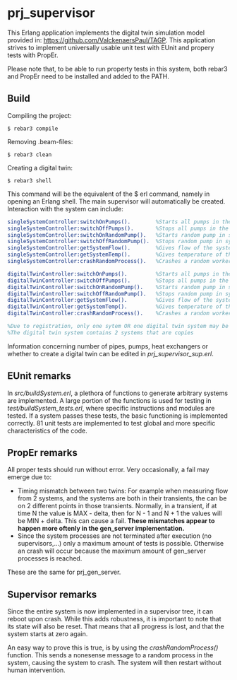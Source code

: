 prj_supervisor
=====

This Erlang application implements the digital twin simulation model provided in:
https://github.com/ValckenaersPaul/TAGP.
This application strives to implement universally usable unit test with EUnit and propery tests with PropEr.

Please note that, to be able to run property tests in this system, both rebar3 and PropEr need to be installed and added to the PATH.

Build
-----
Compiling the project:

    $ rebar3 compile
Removing .beam-files:

    $ rebar3 clean
Creating a digital twin:

    $ rebar3 shell
This command will be the equivalent of the $ erl command, namely in opening an Erlang shell.
The main supervisor will automatically be created. Interaction with the system can include:
```Erlang
singleSystemController:switchOnPumps().        %Starts all pumps in the system
singleSystemController:switchOffPumps().       %Stops all pumps in the system
singleSystemController:switchOnRandomPump().   %Starts random pump in system, if able
singleSystemController:switchOffRandomPump().  %Stops random pump in system, if able
singleSystemController:getSystemFlow().        %Gives flow of the system
singleSystemController:getSystemTemp().        %Gives temperature of the system
singleSystemController:crashRandomProcess().   %Crashes a random worker process in the system

digitalTwinController:switchOnPumps().         %Starts all pumps in the systems
digitalTwinController:switchOffPumps().        %Stops all pumps in the systems
digitalTwinController:switchOnRandomPump().    %Starts random pump in systems, if able
digitalTwinController:switchOffRandomPump().   %Stops random pump in systems, if able
digitalTwinController:getSystemFlow().         %Gives flow of the systems
digitalTwinController:getSystemTemp().         %Gives temperature of the systems
digitalTwinController:crashRandomProcess().    %Crashes a random worker process in the systems

%Due to registration, only one sytem OR one digital twin system may be active at any time
%The digital twin system contains 2 systems that are copies
```
Information concerning number of pipes, pumps, heat exchangers or whether to create a digital twin can be edited in *prj_supervisor_sup.erl*.



EUnit remarks
-----
In *src/buildSystem.erl*, a plethora of functions to generate arbitrary systems are implemented. A large portion of the functions is used for testing in *test/buildSystem_tests.erl*, where specific instructions and modules are tested. If a system passes these tests, the basic functioning is implemented correctly. 81 unit tests are implemented to test global and more specific characteristics of the code.

PropEr remarks
-----

All proper tests should run without error. Very occasionally, a fail may emerge due to:

- Timing mismatch between two twins: For example when measuring flow from 2 systems, and the systems are both in their transients, the can be on 2 different points in those transients. Normally, in a transient, if at time N the value is MAX - delta, then for N - 1 and N + 1 the values will be MIN + delta. This can cause a fail. **These mismatches appear to happen more oftenly in the gen_server implementation.**
- Since the system processes are not terminated after execution (no supervisors,...) only a maximum amount of tests is possible. Otherwise an crash will occur because the maximum amount of gen_server processes is reached.

These are the same for prj_gen_server.

Supervisor remarks
-----

Since the entire system is now implemented in a supervisor tree, it can reboot upon crash. While this adds robustness, it is important to note that its state will also be reset. That means that all progress is lost, and that the system starts at zero again.

An easy way to prove this is true, is by using the *crashRandomProcess()* function. This sends a nonesense message to a random process in the system, causing the system to crash. The system will then restart without human intervention.
